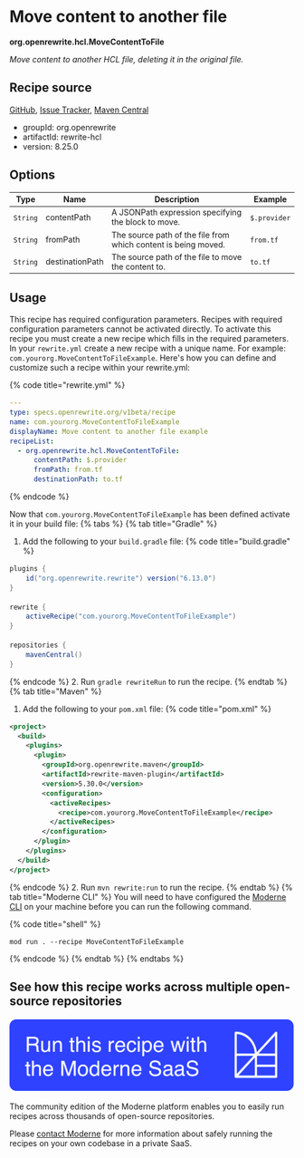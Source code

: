 # Move content to another file

**org.openrewrite.hcl.MoveContentToFile**

_Move content to another HCL file, deleting it in the original file._

## Recipe source

[GitHub](https://github.com/openrewrite/rewrite/blob/main/rewrite-hcl/src/main/java/org/openrewrite/hcl/MoveContentToFile.java), [Issue Tracker](https://github.com/openrewrite/rewrite/issues), [Maven Central](https://central.sonatype.com/artifact/org.openrewrite/rewrite-hcl/8.25.0/jar)

* groupId: org.openrewrite
* artifactId: rewrite-hcl
* version: 8.25.0

## Options

| Type | Name | Description | Example |
| -- | -- | -- | -- |
| `String` | contentPath | A JSONPath expression specifying the block to move. | `$.provider` |
| `String` | fromPath | The source path of the file from which content is being moved. | `from.tf` |
| `String` | destinationPath | The source path of the file to move the content to. | `to.tf` |


## Usage

This recipe has required configuration parameters. Recipes with required configuration parameters cannot be activated directly. To activate this recipe you must create a new recipe which fills in the required parameters. In your `rewrite.yml` create a new recipe with a unique name. For example: `com.yourorg.MoveContentToFileExample`.
Here's how you can define and customize such a recipe within your rewrite.yml:

{% code title="rewrite.yml" %}
```yaml
---
type: specs.openrewrite.org/v1beta/recipe
name: com.yourorg.MoveContentToFileExample
displayName: Move content to another file example
recipeList:
  - org.openrewrite.hcl.MoveContentToFile:
      contentPath: $.provider
      fromPath: from.tf
      destinationPath: to.tf
```
{% endcode %}

Now that `com.yourorg.MoveContentToFileExample` has been defined activate it in your build file:
{% tabs %}
{% tab title="Gradle" %}
1. Add the following to your `build.gradle` file:
{% code title="build.gradle" %}
```groovy
plugins {
    id("org.openrewrite.rewrite") version("6.13.0")
}

rewrite {
    activeRecipe("com.yourorg.MoveContentToFileExample")
}

repositories {
    mavenCentral()
}
```
{% endcode %}
2. Run `gradle rewriteRun` to run the recipe.
{% endtab %}
{% tab title="Maven" %}
1. Add the following to your `pom.xml` file:
{% code title="pom.xml" %}
```xml
<project>
  <build>
    <plugins>
      <plugin>
        <groupId>org.openrewrite.maven</groupId>
        <artifactId>rewrite-maven-plugin</artifactId>
        <version>5.30.0</version>
        <configuration>
          <activeRecipes>
            <recipe>com.yourorg.MoveContentToFileExample</recipe>
          </activeRecipes>
        </configuration>
      </plugin>
    </plugins>
  </build>
</project>
```
{% endcode %}
2. Run `mvn rewrite:run` to run the recipe.
{% endtab %}
{% tab title="Moderne CLI" %}
You will need to have configured the [Moderne CLI](https://docs.moderne.io/moderne-cli/cli-intro) on your machine before you can run the following command.

{% code title="shell" %}
```shell
mod run . --recipe MoveContentToFileExample
```
{% endcode %}
{% endtab %}
{% endtabs %}

## See how this recipe works across multiple open-source repositories

[![Moderne Link Image](/.gitbook/assets/ModerneRecipeButton.png)](https://app.moderne.io/recipes/org.openrewrite.hcl.MoveContentToFile)

The community edition of the Moderne platform enables you to easily run recipes across thousands of open-source repositories.

Please [contact Moderne](https://moderne.io/product) for more information about safely running the recipes on your own codebase in a private SaaS.
